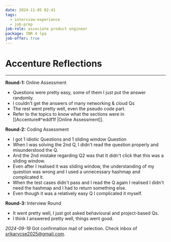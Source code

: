 ```yaml
---
date: 2024-11-05 02:41
tags:
  - interview-experience
  - job-prep
job-role: associate product engineer
package: INR 4 lpa
job-offer: true
---
```


# Accenture Reflections
***
**Round-1:** Online Assessment
- Questions were pretty easy, some of them I just put the answer randomly.
- I couldn't get the answers of many networking & cloud Qs
- The rest went pretty well, even the pseudo code part.
- Refer to the topics to know what the sections were in [[Accenture#^eddf1f |Online Assessment]].

**Round-2:** Coding Assessment
- I got 1 idiotic Questions and 1 sliding window Question
- When I was solving the 2nd Q, I didn't read the question properly and misunderstood the Q.
- And the 2nd mistake regarding Q2 was that It didn't click that this was a sliding window.
- Even after I realised it was sliding window, the understanding of my question was wrong and I used a unnecessary hashmap and complicated it.
- When the test cases didn't pass and I read the Q again I realised I didn't need the hashmap and I had to return something else.
- Even though it was a relatively easy Q I complicated it myself.

**Round-3:** Interview Round 
- It went pretty well, I just got asked behavioural and project-based Qs.
- I think I answered pretty well, things went good.

*2024-09-19* 
Got confirmation mail of selection. Check inbox of srikarvcse2025@gmail.com.
